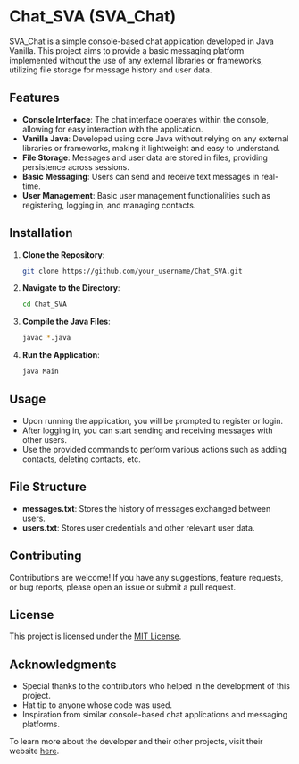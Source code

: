 # Chat_SVA (SVA_Chat)

SVA_Chat is a simple console-based chat application developed in Java Vanilla. This project aims to provide a basic messaging platform implemented without the use of any external libraries or frameworks, utilizing file storage for message history and user data.

## Features

- **Console Interface**: The chat interface operates within the console, allowing for easy interaction with the application.
- **Vanilla Java**: Developed using core Java without relying on any external libraries or frameworks, making it lightweight and easy to understand.
- **File Storage**: Messages and user data are stored in files, providing persistence across sessions.
- **Basic Messaging**: Users can send and receive text messages in real-time.
- **User Management**: Basic user management functionalities such as registering, logging in, and managing contacts.

## Installation

1. **Clone the Repository**: 
    ```bash
    git clone https://github.com/your_username/Chat_SVA.git
    ```
2. **Navigate to the Directory**: 
    ```bash
    cd Chat_SVA
    ```
3. **Compile the Java Files**: 
    ```bash
    javac *.java
    ```
4. **Run the Application**: 
    ```bash
    java Main
    ```

## Usage

- Upon running the application, you will be prompted to register or login.
- After logging in, you can start sending and receiving messages with other users.
- Use the provided commands to perform various actions such as adding contacts, deleting contacts, etc.

## File Structure

- **messages.txt**: Stores the history of messages exchanged between users.
- **users.txt**: Stores user credentials and other relevant user data.

## Contributing

Contributions are welcome! If you have any suggestions, feature requests, or bug reports, please open an issue or submit a pull request.

## License

This project is licensed under the [MIT License](LICENSE).

## Acknowledgments

- Special thanks to the contributors who helped in the development of this project.
- Hat tip to anyone whose code was used.
- Inspiration from similar console-based chat applications and messaging platforms.

To learn more about the developer and their other projects, visit their website [here](https://ace7260.github.io/).
